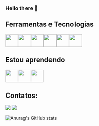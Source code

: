 ### Hello there 👋

## Ferramentas e Tecnologias
<img loading="lazy" src="https://cdn.jsdelivr.net/gh/devicons/devicon/icons/git/git-original.svg" width="40" height="40"/><img loading="lazy" src="https://cdn.jsdelivr.net/gh/devicons/devicon@latest/icons/html5/html5-original.svg" width="40" height="40"/><img loading="lazy" src="https://cdn.jsdelivr.net/gh/devicons/devicon@latest/icons/javascript/javascript-original.svg" width="40" height="40"/><img loading="lazy" src="https://cdn.jsdelivr.net/gh/devicons/devicon@latest/icons/css3/css3-original.svg" width="40" height="40"/><img loading="lazy" src="https://cdn.jsdelivr.net/gh/devicons/devicon@latest/icons/mysql/mysql-original.svg" width="40" height="40"/><img src="https://cdn.jsdelivr.net/gh/devicons/devicon@latest/icons/sqlite/sqlite-original.svg" width="40" height="40"/>
          
## Estou aprendendo
<img loading="lazy" src="https://cdn.jsdelivr.net/gh/devicons/devicon@latest/icons/azuresqldatabase/azuresqldatabase-original.svg" width="40" height="40"/><img loading="lazy" src="https://cdn.jsdelivr.net/gh/devicons/devicon@latest/icons/postman/postman-original.svg" width="40" height="40"/><img src="https://cdn.jsdelivr.net/gh/devicons/devicon@latest/icons/python/python-original.svg" width="40" height="40"/>
          
## Contatos: 
<a href = "mailto:laragallassioliveira@gmail.com"><img loading="lazy" src="https://img.shields.io/badge/Gmail-D14836?style=for-the-badge&logo=gmail&logoColor=white" target="_blank"></a>
<a href="https://www.linkedin.com/in/laragallassioliveiramarcasso" target="_blank"><img loading="lazy" src="https://img.shields.io/badge/-LinkedIn-%230077B5?style=for-the-badge&logo=linkedin&logoColor=white" target="_blank"></a>   

![Anurag's GitHub stats](https://github-readme-stats.vercel.app/api?username=laragallassi&show_icons=true&theme=transparent)

<!--
**laragallassi/laragallassi** is a ✨ _special_ ✨ repository because its `README.md` (this file) appears on your GitHub profile.

Here are some ideas to get you started:

- 🔭 I’m currently working on ...
- 🌱 I’m currently learning ...
- 👯 I’m looking to collaborate on ...
- 🤔 I’m looking for help with ...
- 💬 Ask me about ...
- 📫 How to reach me: ...
- 😄 Pronouns: ...
- ⚡ Fun fact: ...
-->
